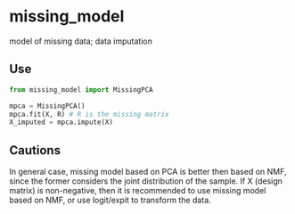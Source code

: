 # missing_model
model of missing data; data imputation

## Use

```python
from missing_model import MissingPCA

mpca = MissingPCA()
mpca.fit(X, R) # R is the missing matrix
X_imputed = mpca.impute(X)
```

## Cautions

In general case, missing model based on PCA is better then based on NMF, since the former considers the joint distribution of the sample.
If X (design matrix) is non-negative, then it is recommended to use missing model based on NMF, or use logit/expit to transform the data.
